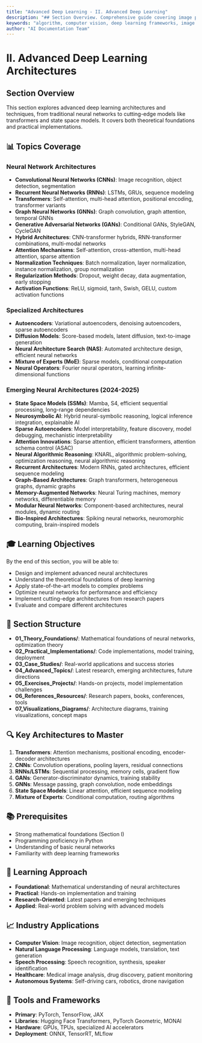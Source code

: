 ```yaml
---
title: "Advanced Deep Learning - II. Advanced Deep Learning"
description: "## Section Overview. Comprehensive guide covering image processing, algorithm, gradient descent, object detection, language models. Part of AI documentation ..."
keywords: "algorithm, computer vision, deep learning frameworks, image processing, algorithm, gradient descent, artificial intelligence, machine learning, AI documentation"
author: "AI Documentation Team"
---
```


# II. Advanced Deep Learning Architectures

## Section Overview
This section explores advanced deep learning architectures and techniques, from traditional neural networks to cutting-edge models like transformers and state space models. It covers both theoretical foundations and practical implementations.

## 📊 Topics Coverage

### Neural Network Architectures
- **Convolutional Neural Networks (CNNs)**: Image recognition, object detection, segmentation
- **Recurrent Neural Networks (RNNs)**: LSTMs, GRUs, sequence modeling
- **Transformers**: Self-attention, multi-head attention, positional encoding, transformer variants
- **Graph Neural Networks (GNNs)**: Graph convolution, graph attention, temporal GNNs
- **Generative Adversarial Networks (GANs)**: Conditional GANs, StyleGAN, CycleGAN
- **Hybrid Architectures**: CNN-transformer hybrids, RNN-transformer combinations, multi-modal networks
- **Attention Mechanisms**: Self-attention, cross-attention, multi-head attention, sparse attention
- **Normalization Techniques**: Batch normalization, layer normalization, instance normalization, group normalization
- **Regularization Methods**: Dropout, weight decay, data augmentation, early stopping
- **Activation Functions**: ReLU, sigmoid, tanh, Swish, GELU, custom activation functions

### Specialized Architectures
- **Autoencoders**: Variational autoencoders, denoising autoencoders, sparse autoencoders
- **Diffusion Models**: Score-based models, latent diffusion, text-to-image generation
- **Neural Architecture Search (NAS)**: Automated architecture design, efficient neural networks
- **Mixture of Experts (MoE)**: Sparse models, conditional computation
- **Neural Operators**: Fourier neural operators, learning infinite-dimensional functions

### Emerging Neural Architectures (2024-2025)
- **State Space Models (SSMs)**: Mamba, S4, efficient sequential processing, long-range dependencies
- **Neurosymbolic AI**: Hybrid neural-symbolic reasoning, logical inference integration, explainable AI
- **Sparse Autoencoders**: Model interpretability, feature discovery, model debugging, mechanistic interpretability
- **Attention Innovations**: Sparse attention, efficient transformers, attention schema control (ASAC)
- **Neural Algorithmic Reasoning**: KNARL, algorithmic problem-solving, optimization reasoning, neural algorithmic reasoning
- **Recurrent Architectures**: Modern RNNs, gated architectures, efficient sequence modeling
- **Graph-Based Architectures**: Graph transformers, heterogeneous graphs, dynamic graphs
- **Memory-Augmented Networks**: Neural Turing machines, memory networks, differentiable memory
- **Modular Neural Networks**: Component-based architectures, neural modules, dynamic routing
- **Bio-Inspired Architectures**: Spiking neural networks, neuromorphic computing, brain-inspired models

## 🎓 Learning Objectives

By the end of this section, you will be able to:
- Design and implement advanced neural architectures
- Understand the theoretical foundations of deep learning
- Apply state-of-the-art models to complex problems
- Optimize neural networks for performance and efficiency
- Implement cutting-edge architectures from research papers
- Evaluate and compare different architectures

## 📁 Section Structure

- **01_Theory_Foundations/**: Mathematical foundations of neural networks, optimization theory
- **02_Practical_Implementations/**: Code implementations, model training, deployment
- **03_Case_Studies/**: Real-world applications and success stories
- **04_Advanced_Topics/**: Latest research, emerging architectures, future directions
- **05_Exercises_Projects/**: Hands-on projects, model implementation challenges
- **06_References_Resources/**: Research papers, books, conferences, tools
- **07_Visualizations_Diagrams/**: Architecture diagrams, training visualizations, concept maps

## 🔍 Key Architectures to Master
1. **Transformers**: Attention mechanisms, positional encoding, encoder-decoder architectures
2. **CNNs**: Convolution operations, pooling layers, residual connections
3. **RNNs/LSTMs**: Sequential processing, memory cells, gradient flow
4. **GANs**: Generator-discriminator dynamics, training stability
5. **GNNs**: Message passing, graph convolution, node embeddings
6. **State Space Models**: Linear attention, efficient sequence modeling
7. **Mixture of Experts**: Conditional computation, routing algorithms

## 📚 Prerequisites
- Strong mathematical foundations (Section I)
- Programming proficiency in Python
- Understanding of basic neural networks
- Familiarity with deep learning frameworks

## 🎯 Learning Approach
- **Foundational**: Mathematical understanding of neural architectures
- **Practical**: Hands-on implementation and training
- **Research-Oriented**: Latest papers and emerging techniques
- **Applied**: Real-world problem solving with advanced models

## 📈 Industry Applications
- **Computer Vision**: Image recognition, object detection, segmentation
- **Natural Language Processing**: Language models, translation, text generation
- **Speech Processing**: Speech recognition, synthesis, speaker identification
- **Healthcare**: Medical image analysis, drug discovery, patient monitoring
- **Autonomous Systems**: Self-driving cars, robotics, drone navigation

## 🔧 Tools and Frameworks
- **Primary**: PyTorch, TensorFlow, JAX
- **Libraries**: Hugging Face Transformers, PyTorch Geometric, MONAI
- **Hardware**: GPUs, TPUs, specialized AI accelerators
- **Deployment**: ONNX, TensorRT, MLflow